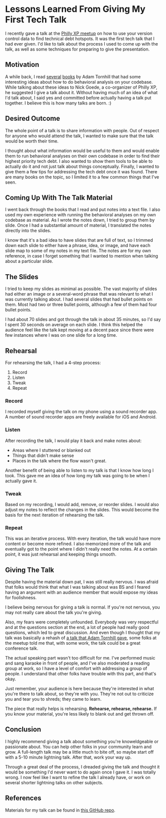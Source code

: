 # Lessons Learned From Giving My First Tech Talk

I recently gave a talk at the [Philly XP meetup](https://www.meetup.com/PhillyXP/) on how to use your version control data to find technical debt hotspots. It was the first tech talk that I had ever given. I'd like to talk about the process I used to come up with the talk, as well as some techniques for preparing to give the presentation.

## Motivation

A while back, I read [several](https://pragprog.com/book/atevol/software-design-x-rays) [books](https://pragprog.com/book/atcrime/your-code-as-a-crime-scene) by Adam Tornhill that had some interesting ideas about how to do behavioral analysis on your codebase. While talking about these ideas to Nick Goede, a co-organizer of Philly XP, he suggested I give a talk about it. Without having much of an idea of what I'd talk about, I said yes and committed before actually having a talk put together. I believe this is how many talks are born. :)

## Desired Outcome

The whole point of a talk is to share information with people. Out of respect for anyone who would attend the talk, I wanted to make sure that the talk would be worth their time.

I thought about what information would be useful to them and would enable them to run behavioral analyses on their own codebase in order to find their highest priority tech debt. I also wanted to show them tools to be able to actually do it and not just talk about things conceptually. Finally, I wanted to give them a few tips for addressing the tech debt once it was found. There are many books on the topic, so I limited it to a few common things that I've seen.

## Coming Up With The Talk Material

I went back through the books that I read and put notes into a text file. I also used my own experience with running the behavioral analyses on my own codebase as material. As I wrote the notes down, I tried to group them by slide. Once I had a substantial amount of material, I translated the notes directly into the slides.

I know that it's a bad idea to have slides that are full of text, so I trimmed down each slide to either have a phrase, idea, or image, and have each slide map to some of my notes in my text file. The notes are for my own reference, in case I forget something that I wanted to mention when talking about a particular slide.

## The Slides

I tried to keep my slides as minimal as possible. The vast majority of slides had either an image or a several-word phrase that was relevant to what I was currently talking about. I had several slides that had bullet points on them. Most had two or three bullet points, although a few of them had four bullet points.

I had about 70 slides and got through the talk in about 35 minutes, so I'd say I spent 30 seconds on average on each slide. I think this helped the audience feel like the talk kept moving at a decent pace since there were few instances where I was on one slide for a long time.

## Rehearsal

For rehearsing the talk, I had a 4-step process:

1) Record
2) Listen
3) Tweak
4) Repeat

### Record

I recorded myself giving the talk on my phone using a sound recorder app. A number of sound recorder apps are freely available for iOS and Android.

### Listen

After recording the talk, I would play it back and make notes about:

- Areas where I stuttered or blanked out
- Things that didn't make sense
- Places in the talk where the flow wasn't great.

Another benefit of being able to listen to my talk is that I know how long I took. This gave me an idea of how long my talk was going to be when I actually gave it.

### Tweak

Based on my recording, I would add, remove, or reorder slides. I would also adjust my notes to reflect the changes in the slides. This would become the basis for the next iteration of rehearsing the talk.

### Repeat

This was an iterative process. With every iteration, the talk would have more content or become more refined. I also memorized more of the talk and eventually got to the point where I didn't really need the notes. At a certain point, it was just rehearsal and keeping things smooth.

## Giving The Talk

Despite having the material down pat, I was still really nervous. I was afraid that folks would think that what I was talking about was BS and I feared having an argument with an audience member that would expose my ideas for foolishness.

I believe being nervous for giving a talk is normal. If you're not nervous, you may not really care about the talk you're giving.

Also, my fears were completely unfounded. Everybody was very respectful and at the questions section at the end, a lot of people had really good questions, which led to great discussion. And even though I thought that my talk was basically a rehash of [a talk that Adam Tornhill gave](https://www.youtube.com/watch?v=3G6PoBsDmMo), some folks at the meetup told me that, with some work, the talk could be a great conference talk.

The actual speaking part wasn't too difficult for me. I've performed music and sang karaoke in front of people, and I've also moderated a reading group at work, so I have a level of comfort with addressing a group of people. I understand that other folks have trouble with this part, and that's okay.

Just remember, your audience is here because they're interested in what you're there to talk about, so they're with you. They're not out to criticize you and tear you to shreds; they came to learn.

The piece that really helps is rehearsing. **Rehearse, rehearse, rehearse.** If you know your material, you're less likely to blank out and get thrown off.

## Conclusion

I highly recommend giving a talk about something you're knoweldgeable or passionate about. You can help other folks in your community learn and grow. A full-length talk may be a little much to bite off, so maybe start off with a 5-10 minute lightning talk. After that, work your way up.

Through a great deal of the process, I dreaded giving the talk and thought it would be something I'd never want to do again once I gave it. I was totally wrong. I now feel like I want to refine the talk I already have, or work on several shorter lightning talks on other subjects.

## References

Materials for my talk can be found in [this GitHub repo](https://github.com/chriszimmerman/identifying-tech-debt-hotspots).
